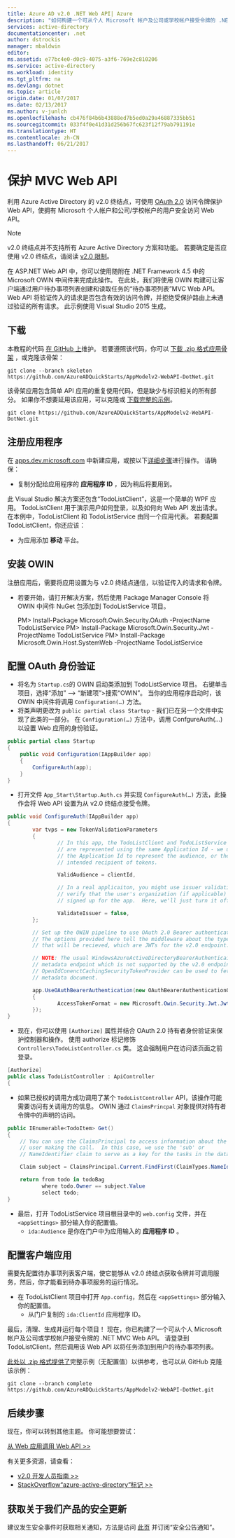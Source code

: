 ```yaml
---
title: Azure AD v2.0 .NET Web API| Azure
description: "如何构建一个可从个人 Microsoft 帐户及公司或学校帐户接受令牌的 .NET MVC Web API。"
services: active-directory
documentationcenter: .net
author: dstrockis
manager: mbaldwin
editor: 
ms.assetid: e77bc4e0-d0c9-4075-a3f6-769e2c810206
ms.service: active-directory
ms.workload: identity
ms.tgt_pltfrm: na
ms.devlang: dotnet
ms.topic: article
origin.date: 01/07/2017
ms.date: 02/13/2017
ms.author: v-junlch
ms.openlocfilehash: cb476f84b6b43888ed7b5ed0a29a46887335bb51
ms.sourcegitcommit: 033f4f0e41d31d256b67fc623f12f79ab791191e
ms.translationtype: HT
ms.contentlocale: zh-CN
ms.lasthandoff: 06/21/2017
---
```

# <a name="secure-an-mvc-web-api"></a>保护 MVC Web API
利用 Azure Active Directory 的 v2.0 终结点，可使用 [OAuth 2.0](./active-directory-v2-protocols.md) 访问令牌保护 Web API，使拥有 Microsoft 个人帐户和公司/学校帐户的用户安全访问 Web API。

> [!NOTE]
> v2.0 终结点并不支持所有 Azure Active Directory 方案和功能。  若要确定是否应使用 v2.0 终结点，请阅读 [v2.0 限制](./active-directory-v2-limitations.md)。
>
>

在 ASP.NET Web API 中，你可以使用随附在 .NET Framework 4.5 中的 Microsoft OWIN 中间件来完成此操作。  在此处，我们将使用 OWIN 构建可让客户端通过用户待办事项列表创建和读取任务的“待办事项列表”MVC Web API。  Web API 将验证传入的请求是否包含有效的访问令牌，并拒绝受保护路由上未通过验证的所有请求。  此示例使用 Visual Studio 2015 生成。

## <a name="download"></a>下载
本教程的代码 [在 GitHub 上](https://github.com/AzureADQuickStarts/AppModelv2-WebAPI-DotNet)维护。  若要遵照该代码，你可以 [下载 .zip 格式应用骨架](https://github.com/AzureADQuickStarts/AppModelv2-WebAPI-DotNet/archive/skeleton.zip) ，或克隆该骨架：

```
git clone --branch skeleton https://github.com/AzureADQuickStarts/AppModelv2-WebAPI-DotNet.git
```

该骨架应用包含简单 API 应用的重复使用代码，但是缺少与标识相关的所有部分。 如果你不想要延用该应用，可以克隆或 [下载完整的示例](https://github.com/AzureADQuickStarts/AppModelv2-WebAPI-DotNet/archive/skeleton.zip)。

```
git clone https://github.com/AzureADQuickStarts/AppModelv2-WebAPI-DotNet.git
```

## <a name="register-an-app"></a>注册应用程序
在 [apps.dev.microsoft.com](https://apps.dev.microsoft.com) 中新建应用，或按以下[详细步骤](./active-directory-v2-app-registration.md)进行操作。  请确保：

- 复制分配给应用程序的 **应用程序 ID** ，因为稍后将要用到。

此 Visual Studio 解决方案还包含“TodoListClient”，这是一个简单的 WPF 应用。  TodoListClient 用于演示用户如何登录，以及如何向 Web API 发出请求。  在本例中，TodoListClient 和 TodoListService 由同一个应用代表。  若要配置 TodoListClient，你还应该：

- 为应用添加 **移动** 平台。

## <a name="install-owin"></a>安装 OWIN

注册应用后，需要将应用设置为与 v2.0 终结点通信，以验证传入的请求和令牌。

- 若要开始，请打开解决方案，然后使用 Package Manager Console 将 OWIN 中间件 NuGet 包添加到 TodoListService 项目。

    PM> Install-Package Microsoft.Owin.Security.OAuth -ProjectName TodoListService   PM> Install-Package Microsoft.Owin.Security.Jwt -ProjectName TodoListService   PM> Install-Package Microsoft.Owin.Host.SystemWeb -ProjectName TodoListService

## <a name="configure-oauth-authentication"></a>配置 OAuth 身份验证

- 将名为 `Startup.cs`的 OWIN 启动类添加到 TodoListService 项目。  右键单击项目，选择“添加” --> “新建项”>搜索“OWIN”。  当你的应用程序启动时，该 OWIN 中间件将调用 `Configuration(…)` 方法。
- 将类声明更改为 `public partial class Startup` - 我们已在另一个文件中实现了此类的一部分。  在 `Configuration(…)` 方法中，调用 ConfgureAuth(...) 以设置 Web 应用的身份验证。

```C#
public partial class Startup
{
    public void Configuration(IAppBuilder app)
    {
        ConfigureAuth(app);
    }
}
```

- 打开文件 `App_Start\Startup.Auth.cs` 并实现 `ConfigureAuth(…)` 方法，此操作会将 Web API 设置为从 v2.0 终结点接受令牌。

```C#
public void ConfigureAuth(IAppBuilder app)
{
        var tvps = new TokenValidationParameters
        {
                // In this app, the TodoListClient and TodoListService
                // are represented using the same Application Id - we use
                // the Application Id to represent the audience, or the
                // intended recipient of tokens.

                ValidAudience = clientId,

                // In a real applicaiton, you might use issuer validation to
                // verify that the user's organization (if applicable) has
                // signed up for the app.  Here, we'll just turn it off.

                ValidateIssuer = false,
        };

        // Set up the OWIN pipeline to use OAuth 2.0 Bearer authentication.
        // The options provided here tell the middleware about the type of tokens
        // that will be recieved, which are JWTs for the v2.0 endpoint.

        // NOTE: The usual WindowsAzureActiveDirectoryBearerAuthenticaitonMiddleware uses a
        // metadata endpoint which is not supported by the v2.0 endpoint.  Instead, this
        // OpenIdConenctCachingSecurityTokenProvider can be used to fetch & use the OpenIdConnect
        // metadata document.

        app.UseOAuthBearerAuthentication(new OAuthBearerAuthenticationOptions
        {
                AccessTokenFormat = new Microsoft.Owin.Security.Jwt.JwtFormat(tvps, new OpenIdConnectCachingSecurityTokenProvider("https://login.microsoftonline.com/common/v2.0/.well-known/openid-configuration")),
        });
}
```

- 现在，你可以使用 `[Authorize]` 属性并结合 OAuth 2.0 持有者身份验证来保护控制器和操作。  使用 authorize 标记修饰 `Controllers\TodoListController.cs` 类。  这会强制用户在访问该页面之前登录。

```C#
[Authorize]
public class TodoListController : ApiController
{
```

- 如果已授权的调用方成功调用了某个 `TodoListController` API，该操作可能需要访问有关调用方的信息。  OWIN 通过 `ClaimsPrincpal` 对象提供对持有者令牌中的声明的访问。  

```C#
public IEnumerable<TodoItem> Get()
{
    // You can use the ClaimsPrincipal to access information about the
    // user making the call.  In this case, we use the 'sub' or
    // NameIdentifier claim to serve as a key for the tasks in the data store.

    Claim subject = ClaimsPrincipal.Current.FindFirst(ClaimTypes.NameIdentifier);

    return from todo in todoBag
           where todo.Owner == subject.Value
           select todo;
}
```

- 最后，打开 TodoListService 项目根目录中的 `web.config` 文件，并在 `<appSettings>` 部分输入你的配置值。
  - `ida:Audience` 是你在门户中为应用输入的 **应用程序 ID** 。

## <a name="configure-the-client-app"></a>配置客户端应用
需要先配置待办事项列表客户端，使它能够从 v2.0 终结点获取令牌并可调用服务，然后，你才能看到待办事项服务的运行情况。

- 在 TodoListClient 项目中打开 `App.config`，然后在 `<appSettings>` 部分输入你的配置值。
  - 从门户复制的 `ida:ClientId` 应用程序 ID。

最后，清理、生成并运行每个项目！  现在，你已构建了一个可从个人 Microsoft 帐户及公司或学校帐户接受令牌的 .NET MVC Web API。  请登录到 TodoListClient，然后调用该 Web API 以将任务添加到用户的待办事项列表。

[此处以 .zip 格式提供了](https://github.com/AzureADQuickStarts/AppModelv2-WebAPI-DotNet/archive/complete.zip)完整示例（无配置值）以供参考，也可以从 GitHub 克隆该示例：

```
git clone --branch complete https://github.com/AzureADQuickStarts/AppModelv2-WebAPI-DotNet.git
```

## <a name="next-steps"></a>后续步骤
现在，你可以转到其他主题。  你可能想要尝试：

[从 Web 应用调用 Web API >>](./active-directory-v2-devquickstarts-webapp-webapi-dotnet.md)

有关更多资源，请查看：
- [v2.0 开发人员指南 >>](./active-directory-appmodel-v2-overview.md)
- [StackOverflow“azure-active-directory”标记 >>](http://stackoverflow.com/questions/tagged/azure-active-directory)

## <a name="get-security-updates-for-our-products"></a>获取关于我们产品的安全更新

建议发生安全事件时获取相关通知，方法是访问 [此页](https://technet.microsoft.com/security/dd252948) 并订阅“安全公告通知”。
